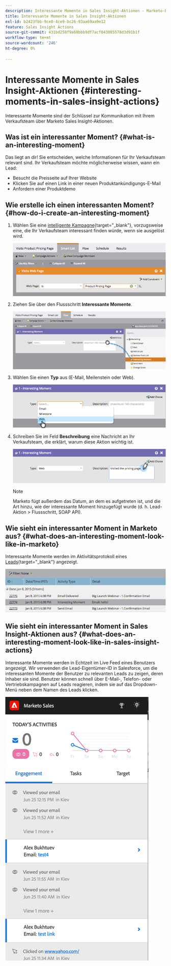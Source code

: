 ```yaml
---
description: Interessante Momente in Sales Insight-Aktionen - Marketo-Dokumente - Produktdokumentation
title: Interessante Momente in Sales Insight-Aktionen
exl-id: b2423fbb-9ce0-4ce9-bc26-93aa69aa9e12
feature: Sales Insight Actions
source-git-commit: 431bd258f9a68bbb9df7acf043085578d3d91b1f
workflow-type: tm+mt
source-wordcount: '246'
ht-degree: 0%

---
```


# Interessante Momente in Sales Insight-Aktionen {#interesting-moments-in-sales-insight-actions}

Interessante Momente sind der Schlüssel zur Kommunikation mit Ihrem Verkaufsteam über Marketo Sales Insight-Aktionen.

## Was ist ein interessanter Moment? {#what-is-an-interesting-moment}

Das liegt an dir! Sie entscheiden, welche Informationen für Ihr Verkaufsteam relevant sind. Ihr Verkaufsteam möchte möglicherweise wissen, wann ein Lead:

* Besucht die Preisseite auf Ihrer Website
* Klicken Sie auf einen Link in einer neuen Produktankündigungs-E-Mail
* Anfordern einer Produktdemo

## Wie erstelle ich einen interessanten Moment? {#how-do-i-create-an-interesting-moment}

1. Wählen Sie eine [intelligente Kampagne](/help/marketo/product-docs/core-marketo-concepts/smart-campaigns/understanding-smart-campaigns.md){target="_blank"}, vorzugsweise eine, die Ihr Verkaufsteam interessant finden würde, wenn sie ausgelöst wird.

   ![](assets/interesting-moments-in-sales-insight-actions-1.png)

1. Ziehen Sie über den Flussschritt **Interessante Momente**.

   ![](assets/interesting-moments-in-sales-insight-actions-2.png)

1. Wählen Sie einen **Typ** aus (E-Mail, Meilenstein oder Web).

   ![](assets/interesting-moments-in-sales-insight-actions-3.png)

1. Schreiben Sie im Feld **Beschreibung** eine Nachricht an Ihr Verkaufsteam, die erklärt, warum diese Aktion wichtig ist.

   ![](assets/interesting-moments-in-sales-insight-actions-4.png)

   >[!NOTE]
   >
   >Marketo fügt außerdem das Datum, an dem es aufgetreten ist, und die Art hinzu, wie der interessante Moment hinzugefügt wurde (d. h. Lead-Aktion > Flussschritt, SOAP API).

## Wie sieht ein interessanter Moment in Marketo aus?  {#what-does-an-interesting-moment-look-like-in-marketo}

Interessante Momente werden im Aktivitätsprotokoll eines [Leads](/help/marketo/product-docs/core-marketo-concepts/smart-lists-and-static-lists/managing-people-in-smart-lists/using-the-person-detail-page.md){target="_blank"} angezeigt.

![](assets/interesting-moments-in-sales-insight-actions-5.png)

## Wie sieht ein interessanter Moment in Sales Insight-Aktionen aus? {#what-does-an-interesting-moment-look-like-in-sales-insight-actions}

Interessante Momente werden in Echtzeit im Live Feed eines Benutzers angezeigt. Wir verwenden die Lead-Eigentümer-ID in Salesforce, um die interessanten Momente der Benutzer zu relevanten Leads zu zeigen, deren Inhaber sie sind. Benutzer können schnell über E-Mail-, Telefon- oder Vertriebskampagnen auf Leads reagieren, indem sie auf das Dropdown-Menü neben dem Namen des Leads klicken.

![](assets/interesting-moments-in-sales-insight-actions-6.png)
